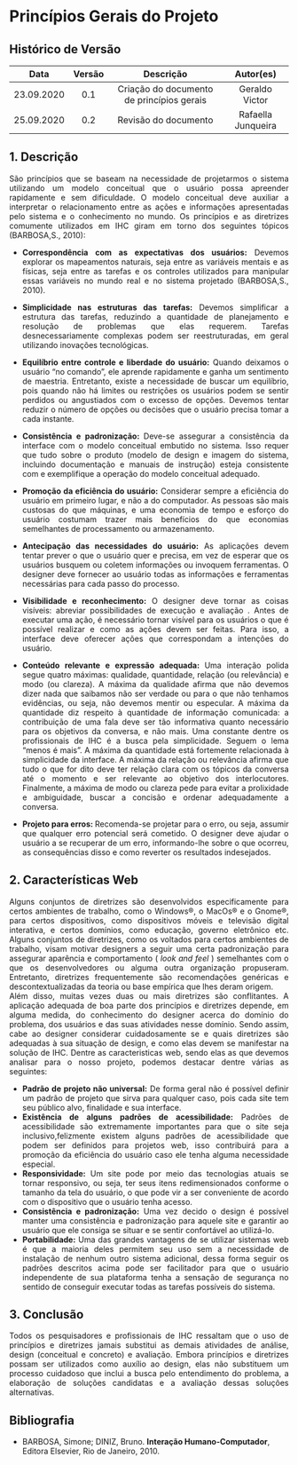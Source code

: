 # Princípios Gerais do Projeto

## Histórico de Versão
|    Data    | Versão | Descrição            | Autor(es)       |
| :--------: | :----: | :------------------: | :-------------: |
| 23.09.2020 |  0.1   | Criação do documento de princípios gerais | Geraldo Victor  |
| 25.09.2020 |  0.2   | Revisão do documento | Rafaella Junqueira |

<div align='justify'>

## 1. Descrição

São princípios que se baseam na necessidade de projetarmos o sistema utilizando um modelo conceitual que o usuário possa apreender rapidamente e sem dificuldade. O modelo conceitual deve auxiliar a interpretar o relacionamento entre as ações e informações apresentadas pelo sistema e o conhecimento no mundo. Os princípios e as diretrizes comumente utilizados em IHC giram em torno dos seguintes tópicos (BARBOSA,S., 2010):

* <b>Correspondência com as expectativas dos usuários:</b> Devemos explorar os mapeamentos naturais, seja entre as variáveis mentais e as físicas, seja entre as tarefas e os controles utilizados para manipular essas variáveis no mundo real e no sistema projetado (BARBOSA,S., 2010).

* <b>Simplicidade nas estruturas das tarefas:</b> Devemos simplificar a estrutura das tarefas, reduzindo a quantidade de planejamento e resolução de problemas que elas requerem. Tarefas desnecessariamente complexas podem ser reestruturadas, em geral utilizando inovações tecnológicas.

* <b>Equilíbrio entre controle e liberdade do usuário:</b> Quando deixamos o usuário “no comando”, ele aprende rapidamente e ganha um sentimento de maestria. Entretanto, existe a necessidade de buscar um equilíbrio, pois quando não há limites ou restrições os usuários podem se sentir perdidos ou angustiados com o excesso de opções. Devemos tentar reduzir o número de opções ou decisões que o usuário precisa tomar a cada instante.

* <b>Consistência e padronização: </b> Deve-se assegurar a consistência da interface com o modelo conceitual embutido no sistema. Isso requer que tudo sobre o produto (modelo de design e imagem do sistema, incluindo documentação e manuais de instrução) esteja consistente com e exemplifique a operação do modelo conceitual adequado.

* <b>Promoção da eficiência do usuário:</b> Considerar sempre a eficiência do usuário em primeiro lugar, e não a do computador. As pessoas são mais custosas do que máquinas, e uma economia de tempo e esforço do usuário costumam trazer mais benefícios do que economias semelhantes de processamento ou armazenamento.

* <b>Antecipação das necessidades do usuário:</b> As aplicações devem tentar prever o que o usuário quer e precisa, em vez de esperar que os usuários busquem ou coletem informações ou invoquem ferramentas. O designer deve fornecer ao  usuário todas as informações e ferramentas necessárias para cada passo do processo.

* <b>Visibilidade e reconhecimento:</b> O designer deve tornar as coisas visíveis: abreviar possibilidades de execução e avaliação . Antes de executar uma ação, é necessário tornar visível para os usuários o que é possível realizar e como as ações devem ser feitas. Para isso, a interface deve oferecer ações que correspondam a intenções do usuário.

* <b>Conteúdo relevante e expressão adequada: </b> Uma interação polida segue quatro máximas: qualidade, quantidade, relação (ou relevância) e modo (ou clareza). A máxima da qualidade afirma que não devemos dizer nada que saibamos não ser verdade ou para o que não tenhamos evidências, ou seja, não devemos mentir ou especular. A máxima da quantidade diz respeito à quantidade de informação comunicada: a contribuição de uma fala deve ser tão informativa quanto necessário para os objetivos da conversa, e não mais. Uma constante dentre os profissionais de IHC é a busca pela simplicidade. Seguem o lema “menos é mais”. A máxima da quantidade está fortemente relacionada à simplicidade da interface. A máxima da relação ou relevância afirma que tudo o que for dito deve ter relação clara com os tópicos da conversa até o momento e ser relevante ao objetivo dos interlocutores. Finalmente, a máxima de modo ou clareza pede para evitar a prolixidade e ambiguidade, buscar a concisão e ordenar adequadamente a conversa.

* <b>Projeto para erros: </b>Recomenda-se projetar para o erro, ou seja, assumir que qualquer erro potencial será cometido. O designer deve ajudar o usuário a se recuperar de um erro, informando-lhe sobre o que ocorreu, as  consequências disso e como reverter os resultados indesejados.

## 2. Características Web
Alguns conjuntos de diretrizes são desenvolvidos especificamente para certos ambientes de trabalho, como o Windows®, o MacOs® e o Gnome®, para certos dispositivos, como dispositivos móveis e televisão digital interativa, e certos domínios, como educação, governo eletrônico etc. Alguns conjuntos de diretrizes, como os voltados para certos ambientes de trabalho, visam motivar designers a seguir uma certa padronização para assegurar aparência e comportamento ( <i>look and feel</i> ) semelhantes com o que os desenvolvedores ou alguma outra organização propuseram. Entretanto, diretrizes frequentemente são recomendações genéricas e descontextualizadas da teoria ou base empírica que lhes deram origem. 
<br>Além disso, muitas vezes duas ou mais diretrizes são conflitantes. A aplicação adequada de boa parte dos princípios e diretrizes depende, em alguma medida, do conhecimento do designer acerca do domínio do problema, dos usuários e das suas atividades nesse domínio. Sendo assim, cabe ao designer considerar cuidadosamente se e quais diretrizes são adequadas à sua situação de design, e como elas devem se manifestar na solução de IHC. Dentre as caracteristicas web, sendo elas as que devemos analisar para o nosso projeto, podemos destacar dentre várias as seguintes:

* <b>Padrão de projeto não universal:</b> De forma geral não é possível definir um padrão de projeto que sirva para qualquer caso, pois cada site tem seu público alvo, finalidade e sua interface.
* <b>Existência de alguns padrões de acessibilidade:</b> Padrões de acessibilidade são extremamente importantes para que o site seja inclusivo,felizmente existem alguns padrões de acessibilidade que podem ser definidos para projetos web, isso contribuirá para a promoção da eficiência do usuário caso ele tenha alguma necessidade especial.
* <b>Responsividade:</b> Um site pode por meio das tecnologias atuais se tornar responsivo, ou seja, ter seus itens redimensionados conforme o tamanho da tela do usuário, o que pode vir a ser conveniente de acordo com o dispositivo que o usuário tenha acesso. 
* <b>Consistência e padronização:</b> Uma vez decido o design é possível manter uma consistência e padronização para aquele site e garantir ao usuário que ele consiga se situar e se sentir confortável ao utilizá-lo.
* <b>Portabilidade:</b> Uma das grandes vantagens de se utilizar sistemas web é que a maioria deles permitem seu uso sem a necessidade de instalação de nenhum outro sistema adicional, dessa forma seguir os padrões descritos acima pode ser facilitador para que o usuário independente de sua plataforma tenha a sensação de segurança no sentido de conseguir executar todas as tarefas possíveis do sistema.

## 3. Conclusão

Todos os pesquisadores e profissionais de IHC ressaltam que o uso de princípios e diretrizes jamais substitui as demais atividades de análise, design (conceitual e concreto) e avaliação. Embora princípios e diretrizes possam ser utilizados como auxílio ao design, elas não substituem um processo cuidadoso que inclui a busca pelo entendimento do problema, a elaboração de soluções candidatas e a avaliação dessas soluções alternativas.

</div>

## Bibliografia

- BARBOSA, Simone; DINIZ, Bruno. **Interação Humano-Computador**, Editora Elsevier, Rio de Janeiro, 2010.
